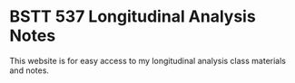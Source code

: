 # BSTT 537 Longitudinal Analysis Notes 

 This website is for easy access to my longitudinal analysis class materials and notes.
